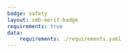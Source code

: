 ```yaml
---
badge: safety
layout: smb-merit-badge
requirements: true
data:
    requirements: ./requirements.yaml
---
```

